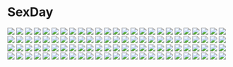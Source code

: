 # SexDay
![](https://konachan.com/image/74a0af54fb567c4e6ab32a6694756c99/Konachan.com%20-%20146626%20konpaku_youmu%20myon%20sword%20touhou%20weapon%20yuuichi_%28reductionblack%29.jpg)
![](https://konachan.com/jpeg/55c493de9d76c480e37b1d2717246a18/Konachan.com%20-%20114439%20blue_eyes%20bondage%20breasts%20brown_hair%20game_cg%20hamashima_shigeo%20hanamadoka_shino%20nipples%20pochi_to_goshujin-sama%20skyfish%20spread_legs%20tiara%20wet.jpg)
![](https://konachan.com/jpeg/678bc0b1512999a522bcb86411346aa1/Konachan.com%20-%20273953%20close%20eevee%20nya_rl%20pikachu%20pokemon%20waifu2x.jpg)
![](https://konachan.com/jpeg/940449f038cefbff743a0ead2ea10b7c/Konachan.com%20-%20141948%20censored%20fault%20game_cg%20kamiwazumi_maya%20long_hair%20panties%20pantyhose%20penis%20purple_hair%20school_uniform%20taka_tony%20underwear.jpg)
![](https://konachan.com/jpeg/f7b9cd22451456e1089a8c0d77ba1913/Konachan.com%20-%2085409%20blonde_hair%20blue_eyes%20panty_%26_stocking_with_garterbelt%20panty_%28character%29.jpg)
![](https://konachan.com/image/28f8f00d5321ba6f57cee791e5981314/Konachan.com%20-%20201399%20blue%20bou_nin%20dress%20glasses%20long_hair%20monochrome%20original%20summer_dress%20twintails.jpg)
![](https://konachan.com/image/99b832649c0f57cede7a4457fdb3216f/Konachan.com%20-%2048119%20animal_ears%20brown_eyes%20brown_hair%20catgirl%20panties%20ryohka%20striped_panties%20tail%20underwear.jpg)
![](https://konachan.com/jpeg/41b99ff93122977bb259258a2c9a4c06/Konachan.com%20-%2068303%20close%20kimi_ni_todoke%20kuronuma_sawako%20vector.jpg)
![](https://konachan.com/jpeg/474867366c267cc6f4c686322d91a85e/Konachan.com%20-%20175693%20asaba_konami%20bikini%20breasts%20cleavage%20erect_nipples%20izumi_tsubasu%20jinpou_an%20koi_ga_saku_koro_sakura_doki%20palette%20pool%20scan%20swimsuit.jpg)
![](https://konachan.com/jpeg/9d9a15662d08502a82ab7ae0e59d1498/Konachan.com%20-%20194791%20black_hair%20blush%20bow%20candy%20food%20gloves%20halloween%20headband%20hinano%20horns%20lollipop%20navel%20pumpkin%20red_eyes%20red_hair%20ribbons%20short_hair%20twintails%20wink.jpg)
![](https://konachan.com/image/48ddcdf0a1f62d8ec6e70056aa29bd30/Konachan.com%20-%20254595%20blush%20bow%20breasts%20glasses%20hayashi_kasutamu%20k-on%21%20manabe_nodoka%20nipples%20open_shirt.jpg)
![](https://konachan.com/image/afc41600455071cb3186ca8af9490875/Konachan.com%20-%2019003%20all_male%20male%20naruto%20uchiha_sasuke.jpg)
![](https://konachan.com/image/0185cdf2121adc2937585f60152a861c/Konachan.com%20-%2041971%20braids%20brown_hair%20bungaku_shoujo%20school_uniform.jpg)
![](https://konachan.com/image/bb6fdbaf5e87b5c74e0f49bde9b74656/Konachan.com%20-%2058016%20flowers%20kagamine_rin%20rose%20vocaloid.jpg)
![](https://konachan.com/image/3965d374c79faf713846ce73fded79cf/Konachan.com%20-%20148866%20building%20c.z.%20fate_%28series%29%20fate_stay_night%20fate_zero%20moon%20night%20stars.jpg)
![](https://konachan.com/image/c041249d58d945ecd99cb61d913ace0d/Konachan.com%20-%20180436%20aa_megami-sama%20ass%20belldandy%20bikini%20blue_eyes%20brown_hair%20joy_division%20swimsuit%20wet.jpg)
![](https://konachan.com/jpeg/d8ea0e6fb712dc09d2431ec59e2a472d/Konachan.com%20-%2029471%20artoria_pendragon_%28all%29%20fate_%28series%29%20fate_stay_night%20illyasviel_von_einzbern%20maid%20matou_sakura%20rider%20saber%20tohsaka_rin%20zettai_ryouiki.jpg)
![](https://konachan.com/image/e13fd5ac989e91d2364d7043ef0bb279/Konachan.com%20-%20151210%20animal%20christmas%20horns%20landscape%20night%20original%20scenic%20sky%20snow%20stars%20winter%20you_%28shimizu%29.jpg)
![](https://konachan.com/image/5870f018bf11ad6083c537d110f42202/Konachan.com%20-%20124070%20glasses%20kiryuu_moeka%20long_hair%20phone%20steins%3Bgate.jpg)
![](https://konachan.com/jpeg/da3c4553ea300a9fb06ccca92497d0ea/Konachan.com%20-%20193823%20akine_%28kuroyuri%29%20christmas%20hat%20panties%20pink_eyes%20pink_hair%20rasis%20ribbons%20santa_hat%20sound_voltex%20striped_panties%20underwear.jpg)
![](https://konachan.com/image/6a14583f721f2d0d23cec77ee5b99d28/Konachan.com%20-%20137855%20blue_hair%20chaperu_%28mukuone%29%20hatsune_miku%20jpeg_artifacts%20microphone%20rainbow%20vocaloid%20water.jpg)
![](https://konachan.com/image/d5127a37b9d453dfbd460778507cb239/Konachan.com%20-%20251542%202girls%20animal_ears%20brown_hair%20doggirl%20dress%20grass%20landscape%20original%20pantyhose%20red_eyes%20scenic%20shade%20sleeping%20tail%20tokinohimitsu%20tree%20watermark.jpg)
![](https://konachan.com/image/de6d4cbd09ddcea07f9ddfc39ba2ca10/Konachan.com%20-%20109138%20harano%20hatsune_miku%20miku_append%20red_eyes%20twintails%20vocaloid.jpg)
![](https://konachan.com/jpeg/1f11d505570dbf774d6ac9bba28ce997/Konachan.com%20-%20284188%20ass%20barefoot%20black_hair%20blush%20couch%20ginhaha%20nude%20pussy%20red_eyes%20shinomiya_kaguya%20short_hair%20uncensored.jpg)
![](https://konachan.com/image/28180dd016a0c156eae7209d4f0c0cc1/Konachan.com%20-%205867%20rei_mii%20zoids%20zoids_genesis.jpg)
![](https://konachan.com/image/b15a6a1a42e7bde10f81ca53599883f0/Konachan.com%20-%20159514%20green%20kamin%20original.jpg)
![](https://konachan.com/image/52f05562ca7a588bcdd0a2afe78a77c4/Konachan.com%20-%206268%20kiriya_erika%20kurogane_otome%20tsuyokiss_cool_x_sweet.jpg)
![](https://konachan.com/image/e706021b296f20c0104cee1ec4576645/Konachan.com%20-%20155013%20all_male%20armor%20blue_eyes%20blue_hair%20cape%20chrom_%28fire_emblem%29%20fire_emblem%20gloves%20keiko_rin%20male%20sword%20weapon.jpg)
![](https://konachan.com/image/29e2c20d45f4a261a705db5ddd32ec69/Konachan.com%20-%2038088%20animal_ears%20bikini%20catgirl%20francesca_lucchini%20loli%20miyafuji_yoshika%20strike_witches%20swimsuit%20yamakawa_kouji.jpg)
![](https://konachan.com/jpeg/9a76592f667ecfbbf0d243b629ec1523/Konachan.com%20-%20258571%20aqua_eyes%20ass%20bed%20breasts%20foxgirl%20japanese_clothes%20lawzilla%20logo%20long_hair%20nipples%20nopan%20original%20pussy%20uncensored%20watermark%20yukata.jpg)
![](https://konachan.com/jpeg/8549da5218591b1788743269c71afd7d/Konachan.com%20-%20297130%20blue_eyes%20blue_hair%20blush%20cropped%20garter_belt%20gloves%20long_hair%20original%20panties%20petals%20ribbons%20scan%20sousouman%20stockings%20underwear%20watermark.jpg)
![](https://konachan.com/image/4ec596115941139d2943be8672916cd4/Konachan.com%20-%20210365%20anthropomorphism%20bed%20bicolored_eyes%20breasts%20eyepatch%20green_hair%20hat%20kiso_%28kancolle%29%20nipples%20no_bra%20panties%20shirt_lift%20short_hair%20underwear.jpg)
![](https://konachan.com/image/6ebbdaa7ea6524598398e604e746cd5e/Konachan.com%20-%20119179%20brown_hair%20flowers%20idolmaster%20kuno_toya%20minase_iori%20wink.jpg)
![](https://konachan.com/image/27422bd10cad8dbfa198a52595fe564a/Konachan.com%20-%20197996%20armor%20black_hair%20blonde_hair%20blue_eyes%20blue_hair%20blush%20breasts%20gloves%20halo%20long_hair%20navel%20ponytail%20red_eyes%20shorts%20sky%20sword%20thighhighs%20weapon.jpg)
![](https://konachan.com/image/6f8ba3fc1a2c95f4fda1df79e6e61943/Konachan.com%20-%20248702%20eiyuu_densetsu%20laura_s_arseid%20mizunashi_rei%20sen_no_kiseki%20sen_no_kiseki_2.jpg)
![](https://konachan.com/jpeg/fbb217ecfc8fc941329bc0fda0b4c83c/Konachan.com%20-%20249428%20animal%20aqua_eyes%20aqua_hair%20bird%20clouds%20hatsune_miku%20headphones%20hoodie%20itouri%20long_hair%20sky%20twintails%20vocaloid.jpg)
![](https://konachan.com/image/b547bc6731c364051ea8e10939aef1cf/Konachan.com%20-%20289761%202girls%20aqua_eyes%20blush%20breasts%20fang%20gloves%20hat%20horns%20long_hair%20navel%20nipples%20no_bra%20original%20panties%20santa_hat%20snow%20topless%20underwear%20wet%20y_umiharu.jpg)
![](https://konachan.com/jpeg/bed74be35a35cfef6f9af965edb378b0/Konachan.com%20-%209627%20dualscreen%20hiiragi_tsukasa%20izumi_konata%20jpeg_artifacts%20lucky_star%20vector.jpg)
![](https://konachan.com/image/fb850be34d9fb281752745f3321b0d7e/Konachan.com%20-%20237225%20bloomers%20bow%20breasts%20clouds%20grass%20gray_hair%20headband%20long_hair%20original%20pink_eyes%20pink_hair%20purple_eyes%20purple_hair%20short_hair%20sky%20thighhighs.jpg)
![](https://konachan.com/image/fff19a1c7d9427872667849f039d4294/Konachan.com%20-%20104200%20cat_smile%20kagamine_len%20kagamine_rin%20male%20music%20vocaloid.jpg)
![](https://konachan.com/image/ed67e489119a5ba56688bdf568338be4/Konachan.com%20-%20189743%20black_hair%20dress%20ghost%20gloves%20lolita_fashion%20nishikino_maki%20purple_eyes%20red_eyes%20red_hair%20ribbons%20shoujo_ai%20twintails%20umbrella%20white%20yazawa_nico.jpg)
![](https://konachan.com/image/674e75a3a6e6ae13f0b7b9ac13307822/Konachan.com%20-%20257875%20aqua_eyes%20blonde_hair%20bow%20butterfly%20dress%20fate_grand_order%20fate_%28series%29%20goth-loli%20hat%20loli%20lolita_fashion%20long_hair%20teddy_bear%20yaku_%28ziroken%29.jpg)
![](https://konachan.com/image/5cfeee98c9101eb6e18564fd5fa2179b/Konachan.com%20-%20157152%20aizawa_hikaru%20aqua_eyes%20blonde_hair%20boots%20building%20city%20clouds%20flowers%20long_hair%20microsoft%20os-tan%20petals%20school_uniform%20skirt%20sky%20thighhighs%20tree.jpg)
![](https://konachan.com/image/b5c4c68fef10a2a55e87c4ffbb6d22af/Konachan.com%20-%20264378%20ass%20ass_grab%20bed%20black_hair%20bloomers%20blue_eyes%20censored%20gym_uniform%20long_hair%20nonaka_chikin%20original%20penis%20tears%20wink.jpg)
![](https://konachan.com/jpeg/7c95cf4c05883efc7bdfe0d0d25a64f0/Konachan.com%20-%20139705%202girls%20animal_ears%20blush%20takataka%20white_hair.jpg)
![](https://konachan.com/image/020a69c00d88ca40ee4f8fd299051f0b/Konachan.com%20-%20120962%20animal%20anthropomorphism%20axis_powers_hetalia%20england_%28hetalia%29%20fairy%20horse%20male%20signed%20unicorn.jpg)
![](https://konachan.com/image/8a34fbcb39cf69f84d55298d4cd0792f/Konachan.com%20-%2085278%20hatsune_miku%20techgirl%20vocaloid%20zoom_layer.jpg)
![](https://konachan.com/image/e09ac283a11c7e9a93085d6b0771cdb9/Konachan.com%20-%2032695%20angel_rabbie%20feathers%20lasty_farson%20magical_twirler_angel_rabbie%20naruse_chisato%20white.jpg)
![](https://konachan.com/image/3f08794d162ed949e80fc9c9ccece7b4/Konachan.com%20-%20219367%20brown_hair%20close%20hibike%21_euphonium%20oop%20oumae_kumiko%20realistic%20school_uniform%20short_hair%20signed.jpg)
![](https://konachan.com/image/e47a9eb4ddd0651a6e3a98fabff89363/Konachan.com%20-%20124103%20aki_minoriko%20aki_shizuha%20beru%20doll%20hakurei_reimu%20hat%20hourai%20mage%20miko%20nagae_iku%20ofuda%20shanghai_doll%20short_hair%20spear%20sword%20touhou%20vampire%20weapon.jpg)
![](https://konachan.com/jpeg/6daf1a5a6a45e64ee4ae0e9276d1fce8/Konachan.com%20-%20300053%20ass%20bra%20long_hair%20original%20pan_%28mimi%29%20panties%20purple_hair%20red_eyes%20scan%20third-party_edit%20twintails%20underwear%20undressing%20uta-chan_%28pan%29.jpg)
![](https://konachan.com/image/662cb07aaf75d1012bdfb3840f438505/Konachan.com%20-%20184287%20akuma_no_riddle%20ichinose_haru%20kago-tan.jpg)
![](https://konachan.com/jpeg/2660f06506216465ed8c825ff211568e/Konachan.com%20-%20175694%20bath%20blush%20breast_hold%20izumi_tsubasu%20jinpou_an%20koi_ga_saku_koro_sakura_doki%20nude%20palette%20scan.jpg)
![](https://konachan.com/image/31ed17feaad2cce598d67b1b2ce48338/Konachan.com%20-%20191478%20blush%20breasts%20gloves%20gray_hair%20headband%20navel%20nazu-na%20nipples%20no_bra%20open_shirt%20spread_legs%20thighhighs%20twintails%20underwear%20wet%20yellow_eyes.jpg)
![](https://konachan.com/jpeg/89b21fe7a36eb8b63671a234a324af5a/Konachan.com%20-%20100638%20azel%20blue_eyes%20kannagi_rei%20red_hair%20school_uniform%20short_hair%20twinkle_crusaders.jpg)
![](https://konachan.com/image/67f5a0f8b344e44bd309530a1f12f134/Konachan.com%20-%2095229%20black_hair%20blush%20breast_hold%20breasts%20brown_eyes%20itsuwa%20narutaki_shin%20nipples%20no_bra%20panties%20pussy%20shirt_lift%20short_hair%20underwear%20white.jpg)
![](https://konachan.com/image/0bcdf83003d2024490bfe98ce0679a27/Konachan.com%20-%20143257%20aqua_eyes%20beach%20bikini%20blue_hair%20green_hair%20hakurei_reimu%20murasa_minamitsu%20newhonpo%20short_hair%20swimsuit%20tatara_kogasa%20touhou%20wet%20yukkuri_shiteitte_ne.jpg)
![](https://konachan.com/jpeg/bc05a1bf8eeae00413d760b7129e136e/Konachan.com%20-%20116883%20blue_eyes%20brown_hair%20close%20game_cg%20mitarai_mei%20ribbons%20school_uniform%20short_hair%20suika_niritsu%20tears.jpg)
![](https://konachan.com/jpeg/444632a27fd1eacd24d90bb8844756c8/Konachan.com%20-%2043992%20ninjask%20pokemon.jpg)
![](https://konachan.com/image/3389771306b9bf83c61e0eeb90bd313f/Konachan.com%20-%20123973%20bow%20bow_%28weapon%29%20brown_hair%20chu%20idolmaster%20japanese_clothes%20long_hair%20minase_iori%20red_eyes%20weapon.jpg)
![](https://konachan.com/jpeg/73d58b09f5f4cb99071600eb0d8a52b0/Konachan.com%20-%20246590%20anus%20ass%20ass_grab%20blush%20book%20bow%20braids%20breasts%20clouds%20computer%20hat%20nipples%20no_bra%20panties%20pantyhose%20pussy%20sideboob%20sky%20underwear%20wanaca%20wristwear.jpg)
![](https://konachan.com/image/9880607e66e56f1c41e14546c805c382/Konachan.com%20-%20284902%20animal%20bird%20bow%20cape%20dog%20gloves%20gray_hair%20green_eyes%20hat%20hiragana_%28gomasyabu%29%20original%20wand%20witch_hat.jpg)
![](https://konachan.com/image/8c8f85e1e3e48de136f7367355ce428b/Konachan.com%20-%20193373%20barefoot%20dress%20long_hair%20purple_eyes%20purple_hair%20tears%20toromera%20twintails%20vocaloid%20voiceroid%20yuzuki_yukari.jpg)
![](https://konachan.com/image/5f611bbff00fe9cadb1e5e2d2fe6bb5a/Konachan.com%20-%2011217%20boat%20cat_smile%20chibi%20katsura_kotonoha%20namamo_nanase%20nyoron%20school_days.jpg)
![](https://konachan.com/jpeg/c1331fee375c810aa99ce4f10a5b8ada/Konachan.com%20-%20307577%202girls%20black_hair%20blonde_hair%20book%20braids%20flowers%20hiten_goane_ryu%20long_hair%20original%20petals%20pink_eyes%20school_uniform%20shoujo_ai%20skirt%20tie.jpg)
![](https://konachan.com/image/2fda78919cdf7152d305ca15816843d6/Konachan.com%20-%2052800%20aika_s_granzchesta%20alice_carroll%20aria%20mizunashi_akari.jpg)
![](https://konachan.com/jpeg/51238c9d3e3c75d479f940df886d39d6/Konachan.com%20-%20283060%20ass%20barefoot%20blonde_hair%20blush%20hat%20kirisame_marisa%20long_hair%20namamo_nanase%20nude%20pussy%20touhou%20uncensored%20watermark%20white%20yellow_eyes.jpg)
![](https://konachan.com/image/5222a56a2bd6fcad795363b32bd90ab8/Konachan.com%20-%2048922%20akazu_bon%20animal_ears%20blush%20dress%20gray_hair%20mousegirl%20nazrin%20red_eyes%20short_hair%20tail%20touhou%20white.jpg)
![](https://konachan.com/image/ffb61c499419944dfa67187c2a31221f/Konachan.com%20-%20212426%20animal%20caring201%20cat%20clouds%20original%20scenic%20sky.jpg)
![](https://konachan.com/image/e2081a358f99d0dbc749249c8af885d3/Konachan.com%20-%2068817%20brown_eyes%20ikeda_shouko%20nagato_yuki%20purple_hair%20short_hair%20suzumiya_haruhi_no_yuutsu.jpg)
![](https://konachan.com/image/2299f2b13db156ad4ceea25cffed9bb1/Konachan.com%20-%2073783%20hatsune_miku%20kagamine_rin%20megurine_luka%20twintails%20vocaloid.jpg)
![](https://konachan.com/jpeg/11cd417840816815152db9482bd3fe90/Konachan.com%20-%20150816%20akinashi_yuu%20fairys%20game_cg%20ima_sugu_onii-chan_ni_imouto_da_tte_iitai%21%20mitani_ayumu%20nanase_matsuri.jpg)
![](https://konachan.com/jpeg/a07225c4ba3f5d8ce4fc2844511772a0/Konachan.com%20-%20242517%20black_hair%20blush%20brown_eyes%20kimi_no_na_wa%20male%20miyamizu_mitsuha%20ponytail%20ranma_%28kamenrideroz%29%20short_hair%20tachibana_taki%20tie.jpg)
![](https://konachan.com/image/172d8f21496c9d065ca983fcd28e105f/Konachan.com%20-%20193386%20animal%20barefoot%20breasts%20cherry%20cleavage%20crown%20elephant%20food%20fruit%20green_eyes%20lakshmi_%28p%26d%29%20purple_hair%20puzzle_%26_dragons%20sho_%28shoichi-kokubun%29.jpg)
![](https://konachan.com/jpeg/a5531f4c0894e56bc381e3c723d52ca4/Konachan.com%20-%2049081%20aneimo_2_h%27s%20blue_eyes%20blue_hair%20boot_up%21%20breasts%20long_hair%20naked_shirt%20nipples%20no_bra%20open_shirt%20shinonome_kazuhiko%20shirakawa_saori%20shirt.jpg)
![](https://konachan.com/jpeg/0c42336f7692315ac33ee126be3de9d6/Konachan.com%20-%2039404%20animal_ears%20bell%20blush%20bow%20catgirl%20flowers%20japanese_clothes%20long_hair%20ribbons%20sakurazawa_izumi%20tail%20white_hair%20yellow_eyes.jpg)
![](https://konachan.com/jpeg/c529228e8a7ed37de35a4537d2532678/Konachan.com%20-%20220888%20brown_eyes%20brown_hair%20long_hair%20original%20school_uniform%20stockings%20suisen%20third-party_edit%20tie%20twintails%20undressing%20waifu2x%20wet%20white.jpg)
![](https://konachan.com/jpeg/006b117cf487c97a6e97bb3d3f330885/Konachan.com%20-%20200496%203-11%20animal%20aoi_kumiko%20barefoot%20bed%20blush%20bow%20cat%20dress%20flat_chest%20gray_hair%20loli%20long_hair%20os-tan%20panties%20pink_eyes%20spread_legs%20underwear.jpg)
![](https://konachan.com/image/45f19fc93e15b76b7e4de15f09e700ee/Konachan.com%20-%20223144%20mahou_shoujo_madoka_magica%20miki_sayaka%20mizuki_%28flowerlanguage%29%20sky.jpg)
![](https://konachan.com/image/61b3a512b154a692ba06609f8c03b4df/Konachan.com%20-%20130699%20bra%20breasts%20brown_hair%20cabbit%20chisha%20game_cg%20long_hair%20midori_no_umi%20night%20nipples%20penis%20pussy%20pussy_juice%20sex%20uncensored%20underwear%20yukie.jpg)
![](https://konachan.com/jpeg/fa394db110309946902d09fc48664c04/Konachan.com%20-%20220020%20akame_%28akamiru%29%20blush%20brown_hair%20katou_megumi%20ponytail%20saenai_heroine_no_sodatekata%20school_uniform%20yellow_eyes.jpg)
![](https://konachan.com/image/b807291942d2d0bab70de84315dc2327/Konachan.com%20-%20270185%20forest%20gensuke%20japanese_clothes%20miko%20original%20scenic%20torii%20tree.jpg)
![](https://konachan.com/image/1ab7a8d93bb65c4372a60ecf1bca7796/Konachan.com%20-%2043793%20nagato_yuki%20suzumiya_haruhi_no_yuutsu.jpg)
![](https://konachan.com/image/696a540f28fcaccd34f423555a2d818b/Konachan.com%20-%20119756%20christmas%20original%20sebascha%20snow%20snowman.jpg)
![](https://konachan.com/image/a3f9f2ca063099635a39f4b88986f9fd/Konachan.com%20-%20272968%20ass%20b3b%20bed%20blush%20breasts%20cameltoe%20catgirl%20cleavage%20dress%20glasses%20gray_eyes%20group%20long_hair%20maid%20navel%20panties%20pantyhose%20stockings%20tail%20underwear%20wink.jpg)
![](https://konachan.com/image/1991ebadb4822f4b0673fb7fe54b942d/Konachan.com%20-%2062091%20mobile_suit_gundam%20mobile_suit_gundam_00%20setsuna_f_seiei.jpg)
![](https://konachan.com/jpeg/4df019f0b135b96cab189df29266cee7/Konachan.com%20-%20294503%20barefoot%20blindfold%20bondage%20breasts%20brown_hair%20cameltoe%20game_cg%20jinguuji_miku%20long_hair%20navel%20nipples%20rope%20spread_legs%20tagme_%28artist%29%20topless.jpg)
![](https://konachan.com/image/0c68b94afc1c7102cfa1764b27bcf7a9/Konachan.com%20-%20202343%20blonde_hair%20blue_eyes%20breasts%20cleavage%20long_hair%20nintendo%20nude%20princess_peach%20super_mario%20tamamon.jpg)
![](https://konachan.com/jpeg/3467e4d1133358a5406a7fa9dbcc5581/Konachan.com%20-%20112413%20ano_hi_mita_hana_no_namae_wo_bokutachi_wa_mada_shiranai%20honma_meiko%20masamaru.jpg)
![](https://konachan.com/jpeg/7f3787b4ccc02637772155608f38a5fe/Konachan.com%20-%20302155%20anus%20aqua_eyes%20blush%20braids%20breasts%20brown_hair%20censored%20huyumitsu%20long_hair%20navel%20nipples%20nude%20original%20pussy%20shirt_lift%20twintails.jpg)
![](https://konachan.com/image/bd4b108d5d75fd2f5c3354d566057736/Konachan.com%20-%2072765%20akiyama_mio%20hirasawa_yui%20jpeg_artifacts%20k-on%21%20kotobuki_tsumugi%20nakano_azusa%20tainaka_ritsu.jpg)
![](https://konachan.com/image/302c068465a0dcfde6cfb268ff6a8814/Konachan.com%20-%20248538%20aguri_%28gamers%21%29%20blush%20bow%20drink%20gamers%21%20long_hair%20pink_eyes%20redpoke%20school_uniform.jpg)
![](https://konachan.com/image/f9bcd9254b3a0866ca63aaf2c09e62a8/Konachan.com%20-%20151398%20animal%20aqua_eyes%20aqua_hair%20cherry_blossoms%20chibi%20flowers%20hatsune_miku%20instrument%20long_hair%20miku_append%20petals%20tree%20tsukineko%20vocaloid.jpg)
![](https://konachan.com/jpeg/89e603832c0d9f9941986af46e44e570/Konachan.com%20-%20278028%20blonde_hair%20blush%20breasts%20game_cg%20long_hair%20nipples%20purple_eyes%20sakura_sadist%20wanaca%20winged_cloud.jpg)
![](https://konachan.com/image/4808fc209233d6171e85303258a467a8/Konachan.com%20-%2020700%20arcueid_brunestud%20len%20melty_blood%20shingetsutan_tsukihime%20vampire.jpg)
![](https://konachan.com/image/28fb34c2d3053b0e1706f54b863af470/Konachan.com%20-%2038413%20bikini%20nude%20pussy%20see_through%20swimsuit%20taka_tony%20uncensored.jpg)
![](https://konachan.com/jpeg/4b7fb7ed7d67e4b25687c3ef01e51816/Konachan.com%20-%20184807%20black_eyes%20black_hair%20blonde_hair%20blue_eyes%20brown_eyes%20brown_hair%20febrie%20long_hair%20saten_ruiko%20see_through%20short_hair%20skirt%20socks%20water%20wet.jpg)
![](https://konachan.com/jpeg/e81102683f8ae1345e8f1a71521a14fd/Konachan.com%20-%20103723%20breasts%20cleavage%20kureha_%28maikaze_no_melt%29%20maikaze_no_melt%20panties%20pointed_ears%20purple_hair%20tenmaso%20thighhighs%20underwear%20whirlpool.jpg)
![](https://konachan.com/image/1d8bfeb5f37f27fa2c8b19f549142bd8/Konachan.com%20-%20167225%20aono_sena%20bow%20girls_be_ambitious%21%20logo%20mtu%20orange_hair%20ponytail%20school_uniform%20score%20short_hair%20skirt%20yellow_eyes.jpg)
![](https://konachan.com/jpeg/968d3fb884949a67fdd0d615c9e75031/Konachan.com%20-%20301767%20game_cg%20izumi_tsubasu%20koi_ga_saku_koro_sakura_doki%20palette%20tina_%28koi_ga_saku_koro_sakura_doki%29.jpg)
